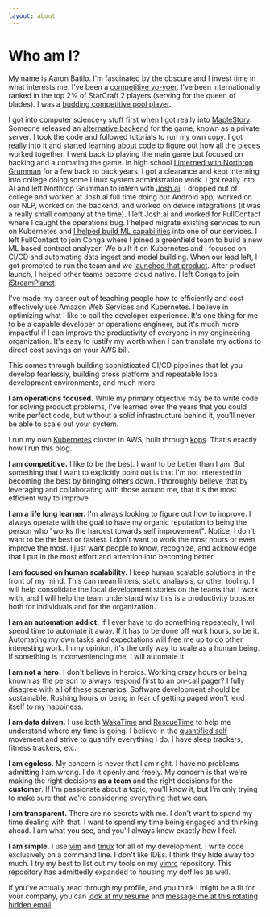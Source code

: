 ```yaml
---
layout: about
---
```

# Who am I?
My name is Aaron Batilo. I'm fascinated by the obscure and I invest time in what
interests me. I've been a [competitive
yo-yoer](https://www.youtube.com/watch?v=sy6fglH3Uww). I've been internationally ranked
in the top 2% of StarCraft 2 players (serving for the queen of blades). I was a [budding
competitive pool
player](https://www.napaleagues.com/stats.php?playerSelected=Y&playerID=10020200).

I got into computer science-y stuff first when I got really into
[MapleStory](http://maplestory.nexon.net/). Someone released an [alternative
backend](https://mapleref.fandom.com/wiki/OdinMS) for the game, known as a private
server. I took the code and followed tutorials to run my own copy. I got really into it
and started learning about code to figure out how all the pieces worked together. I went
back to playing the main game but focused on hacking and automating the game. In high
school [I interned with Northrop Grumman](https://www.youtube.com/watch?v=37-P7VbJb34)
for a few back to back years. I got a clearance and kept interning into college doing
some Linux system administration work. I got really into AI and left Northrop Grumman to
intern with
[Josh.ai](https://medium.com/@joshdotai/i-made-a-computer-pretend-to-be-a-computer-that-s-pretending-to-be-a-human-here-s-what-happened-128173751967).
I dropped out of college and worked at Josh.ai full time doing our Android app, worked
on our NLP, worked on the backend, and worked on device integrations (it was a really
small company at the time). I left Josh.ai and worked for FullContact where I caught the
operations bug. I helped migrate existing services to run on Kubernetes and [I helped
build ML
capabilities](https://www.fullcontact.com/blog/experimentation-leads-innovation-machine-learning-fullcontact/)
into one of our services. I left FullContact to join Conga where I joined a greenfield
team to build a new ML based contract analyzer. We built it on Kubernetes and I focused
on CI/CD and automating data ingest and model building. When our lead left, I got
promoted to run the team and we [launched that
product](https://www.businesswire.com/news/home/20190423005393/en/Conga%C2%AE-Unveils-New-Artificial-Intelligence-Engine).
After product launch, I helped other teams become cloud native. I left Conga to join
[iStreamPlanet](https://istreamplanet.com/).

I've made my career out of teaching people how to efficiently and cost
effectively use Amazon Web Services and Kubernetes. I believe in optimizing
what I like to call the developer experience. It's one thing for me to be a
capable developer or operations engineer, but it's much more impactful if I can
improve the productivity of everyone in my engineering organization. It's easy
to justify my worth when I can translate my actions to direct cost savings on
your AWS bill.

This comes through building sophisticated CI/CD pipelines that let you develop
fearlessly, building cross platform and repeatable local development
environments, and much more.

**I am operations focused.** While my primary objective may be to write code for solving
product problems, I've learned over the years that you could write perfect code, but
without a solid infrastructure behind it, you'll never be able to scale out your system.

I run my own [Kubernetes](https://github.com/kubernetes/kubernetes) cluster in AWS,
built through [kops](https://github.com/kubernetes/kops). That's exactly how I run this
blog.

**I am competitive.** I like to be the best. I want to be better than I am. But
something that I want to explicitly point out is that I'm not interested in becoming the
best by bringing others down. I thoroughly believe that by leveraging and collaborating
with those around me, that it's the most efficient way to improve.

**I am a life long learner.** I'm always looking to figure out how to improve. I always
operate with the goal to have my organic reputation to being the person who "works the
hardest towards self improvement". Notice, I don't want to be the best or fastest. I
don't want to work the most hours or even improve the most. I just want people to know,
recognize, and acknowledge that I put in the most effort and attention into becoming
better.

**I am focused on human scalability.** I keep human scalable solutions in the front of
my mind. This can mean linters, static analaysis, or other tooling. I will help
consolidate the local development stories on the teams that I work with, and I will help
the team understand why this is a productivity booster both for individuals and for the
organization.

**I am an automation addict.** If I ever have to do something repeatedly, I will spend time to
automate it away. If it has to be done off work hours, so be it. Automating my own tasks
and expectations will free me up to do other interesting work. In my opinion, it's the
only way to scale as a human being. If something is inconveniencing me, I will automate
it.

**I am not a hero.** I don't believe in heroics. Working crazy hours or being known as
the person to always respond first to an on-call pager? I fully disagree with all of
these scenarios. Software development should be sustainable. Rushing hours or being in
fear of getting paged won't lend itself to my happiness.

**I am data driven.** I use both [WakaTime](https://wakatime.com/) and
[RescueTime](https://www.rescuetime.com/) to help me understand where my time is going.
I believe in the [quantified self](https://quantifiedself.com/) movement and strive to
quantify everything I do. I have sleep trackers, fitness trackers, etc.

**I am egoless.** My concern is never that I am right. I have no problems
admitting I am wrong. I do it openly and freely. My concern is that we're
making the right decisions **as a team** and the right decisions for the
**customer**. If I'm passionate about a topic, you'll know it, but I'm only
trying to make sure that we're considering everything that we can.

**I am transparent.** There are no secrets with me. I don't want to spend my time dealing
with that. I want to spend my time being engaged and thinking ahead. I am what you see,
and you'll always know exactly how I feel.

**I am simple.** I use [vim](https://www.vim.org/) and
[tmux](https://github.com/tmux/tmux) for all of my development. I write code exclusively
on a command line. I don't like IDEs. I think they hide away too much. I try my best to
list out my tools on my [vimrc](https://github.com/abatilo/vimrc) repository. This
repository has admittedly expanded to housing my dotfiles as well.

If you've actually read through my profile, and you think I might be a fit for your
company, you can [look at my resume](https://www.aaronbatilo.dev/resume) and
[message me at this rotating hidden
email](mailto:aaronbatilo+1fba8df@gmail.com).
